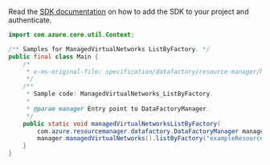 Read the [SDK documentation](https://github.com/Azure/azure-sdk-for-java/blob/azure-resourcemanager-datafactory_1.0.0-beta.15/sdk/datafactory/azure-resourcemanager-datafactory/README.md) on how to add the SDK to your project and authenticate.

```java
import com.azure.core.util.Context;

/** Samples for ManagedVirtualNetworks ListByFactory. */
public final class Main {
    /*
     * x-ms-original-file: specification/datafactory/resource-manager/Microsoft.DataFactory/stable/2018-06-01/examples/ManagedVirtualNetworks_ListByFactory.json
     */
    /**
     * Sample code: ManagedVirtualNetworks_ListByFactory.
     *
     * @param manager Entry point to DataFactoryManager.
     */
    public static void managedVirtualNetworksListByFactory(
        com.azure.resourcemanager.datafactory.DataFactoryManager manager) {
        manager.managedVirtualNetworks().listByFactory("exampleResourceGroup", "exampleFactoryName", Context.NONE);
    }
}
```
